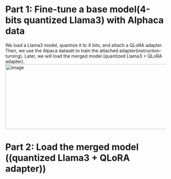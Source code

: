 # Part 1: Fine-tune a base model(4-bits quantized Llama3) with Alphaca data 
We load a Llama3 model, quantize it to 4 bits, and attach a QLoRA adapter.  
Then, we use the Alpaca dataset to train the attached adapter(instruction-turning). Later, we will load the merged model (quantized Llama3 + QLoRA adapter).
<img width="783" height="204" alt="image" src="https://github.com/user-attachments/assets/3d04ebc0-45e9-4bed-a626-a4da982937ee" />

# Part 2: Load the merged model ((quantized Llama3 + QLoRA adapter))  


